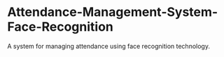 # Attendance-Management-System-Face-Recognition
A system for managing attendance using face recognition technology.
